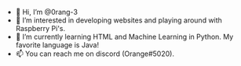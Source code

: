 - 👋 Hi, I’m @0rang-3
- 👀 I’m interested in developing websites and playing around with Raspberry Pi's.
- 🌱 I’m currently learning HTML and Machine Learning in Python. My favorite language is Java!
- 📫 You can reach me on discord (Orange#5020).

<!---
0rang-3/0rang-3 is a ✨ special ✨ repository because its `README.md` (this file) appears on your GitHub profile.
You can click the Preview link to take a look at your changes.
--->
